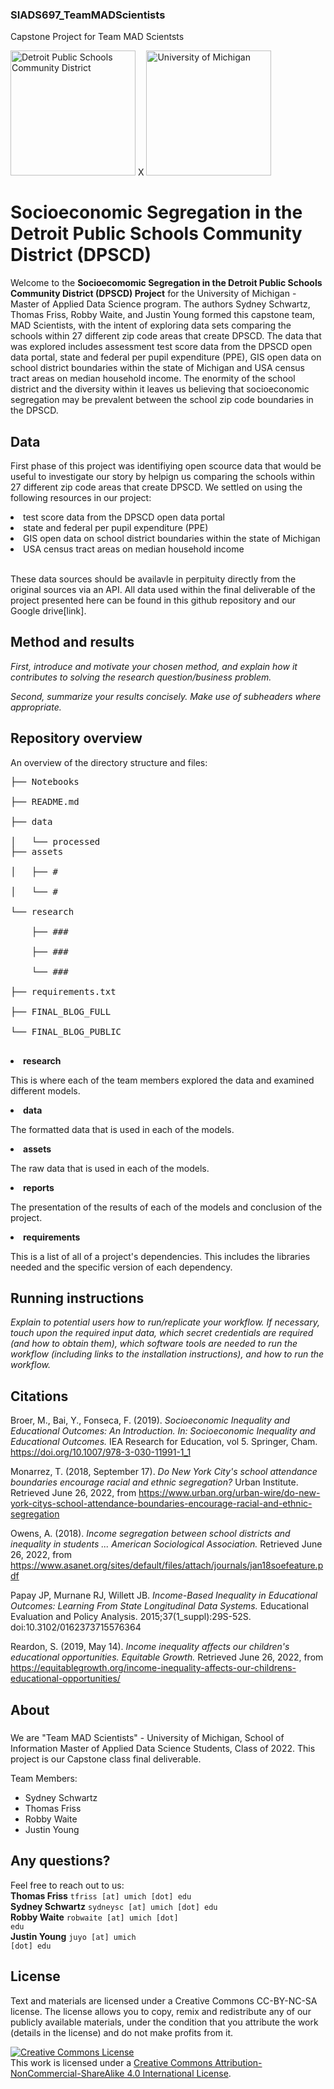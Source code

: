 ### SIADS697_TeamMADScientists
Capstone Project for Team MAD Scientsts

<img src="https://upload.wikimedia.org/wikipedia/en/2/21/Detroit_Public_Schools_logo.svg" alt="Detroit Public Schools Community District" width="200"/> X <img src="https://brand.umich.edu/assets/brand/style-guide/logo-guidelines/U-M_Logo-Hex.png" alt="University of Michigan" width="200"/>

# Socioeconomic Segregation in the Detroit Public Schools Community District (DPSCD)

Welcome to the <strong>Socioecomomic Segregation in the Detroit Public Schools Community District (DPSCD) Project</strong> for the University of Michigan - Master of Applied Data Science program. The authors Sydney Schwartz, Thomas Friss, Robby Waite, and Justin Young formed this capstone team, MAD Scientists, with the intent of exploring data sets comparing the schools within 27 different zip code areas that create DPSCD. The data that was explored includes assessment test score data from the DPSCD open data portal, state and federal per pupil expenditure (PPE), GIS open data on school district boundaries within the state of Michigan and USA census tract areas on median household income. The enormity of the school district and the diversity within it leaves us believing that socioeconomic segregation may be prevalent between the school zip code boundaries in the DPSCD. 

## Data

First phase of this project was identifiying open scource data that would be useful to investigate our story by helpign us comparing the schools within 27 different zip code areas that create DPSCD. We settled on using the following resources in our project:

<li>test score data from the DPSCD open data portal</li>
<li>state and federal per pupil expenditure (PPE)</li>
<li>GIS open data on school district boundaries within the state of Michigan</li>
<li>USA census tract areas on median household income</li></br>

These data sources should be availavle in perpituity directly from the original sources via an API. All data used within the final deliverable of the project presented here can be found in this github repository and our Google drive[link].

## Method and results
<em>
First, introduce and motivate your chosen method, and explain how it contributes to solving the research question/business problem.

Second, summarize your results concisely. Make use of subheaders where appropriate.
</em>

## Repository overview

An overview of the directory structure and files:
<pre>
├── Notebooks</br>
├── README.md</br>
├── data</br>
│   └── processed
├── assets</br>
│   ├── #</br>
│   └── #</br>
└── research</br>
    ├── ###</br>
    ├── ###</br>
    └── ###</br>
├── requirements.txt</br>
├── FINAL_BLOG_FULL</br>
└── FINAL_BLOG_PUBLIC</br>
</pre>
<li>
<strong>research</strong>
<p>This is where each of the team members explored the data and examined different models.</p>
</li>
<li>
<strong>data</strong>
<p>The formatted data that is used in each of the models.</p>
</li>
<li>
<strong>assets</strong>
<p>The raw data that is used in each of the models.</p>
</li>
<li>
<strong>reports</strong>
<p>The presentation of the results of each of the models and conclusion of the project.</p>
</li>
<li>
<strong>requirements</strong>
<p>This is a list of all of a project's dependencies. This includes the libraries needed and the specific version of each dependency.</p>
</li>

## Running instructions

<em>Explain to potential users how to run/replicate your workflow. If necessary, touch upon the required input data, which secret credentials are required (and how to obtain them), which software tools are needed to run the workflow (including links to the installation instructions), and how to run the workflow.</em>


## Citations

Broer, M., Bai, Y., Fonseca, F. (2019). <em>Socioeconomic Inequality and Educational Outcomes: An Introduction. In: Socioeconomic Inequality and Educational Outcomes.</em> IEA Research for Education, vol 5. Springer, Cham. https://doi.org/10.1007/978-3-030-11991-1_1</br>

Monarrez, T. (2018, September 17). <em>Do New York City's school attendance boundaries encourage racial and ethnic segregation?</em> Urban Institute. Retrieved June 26, 2022, from https://www.urban.org/urban-wire/do-new-york-citys-school-attendance-boundaries-encourage-racial-and-ethnic-segregation</br>

Owens, A. (2018). <em>Income segregation between school districts and inequality in students ... American Sociological Association.</em> Retrieved June 26, 2022, from https://www.asanet.org/sites/default/files/attach/journals/jan18soefeature.pdf</br>   

Papay JP, Murnane RJ, Willett JB. <em>Income-Based Inequality in Educational Outcomes: Learning From State Longitudinal Data Systems.</em> Educational Evaluation and Policy Analysis. 2015;37(1_suppl):29S-52S. doi:10.3102/0162373715576364</br>

Reardon, S. (2019, May 14). <em>Income inequality affects our children's educational opportunities. Equitable Growth.</em> Retrieved June 26, 2022, from https://equitablegrowth.org/income-inequality-affects-our-childrens-educational-opportunities/ 

## About
#####
We are "Team MAD Scientists" - University of Michigan, School of Information Master of Applied Data Science Students, Class of 2022. This project is our Capstone class final deliverable. 

Team Members:</br>
- Sydney Schwartz</br>
- Thomas Friss</br>
- Robby Waite</br>
- Justin Young</br>
#####

## Any questions?

Feel free to reach out to us:</br>
<strong>Thomas Friss</strong> <code>tfriss [at] umich [dot] edu</code></br>
<strong>Sydney Schwartz</strong> <code>sydneysc [at] umich [dot] edu</code></br>
<strong>Robby Waite</strong> <code>robwaite [at] umich [dot] edu</code></br>
<strong>Justin Young</strong> <code>juyo [at] umich [dot] edu</code></br>

## License

Text and materials are licensed under a Creative Commons CC-BY-NC-SA license. The license allows you to copy, remix and redistribute any of our publicly available materials, under the condition that you attribute the work (details in the license) and do not make profits from it. 

<a rel="license" href="http://creativecommons.org/licenses/by-nc-sa/4.0/"><img alt="Creative Commons License" style="border-width:0" src="https://i.creativecommons.org/l/by-nc-sa/4.0/88x31.png" /></a><br />This work is licensed under a <a rel="license" href="http://creativecommons.org/licenses/by-nc-sa/4.0/">Creative Commons Attribution-NonCommercial-ShareAlike 4.0 International License</a>.
